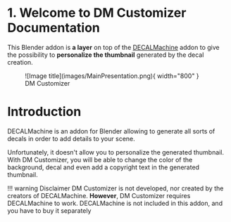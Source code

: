 # 1. Welcome to DM Customizer Documentation


This Blender addon is **a layer** on top of the <a href="https://machin3.io/DECALmachine/docs/" target="_blank">DECALMachine</a> addon to give 
the possibility to **personalize the thumbnail** generated by the decal creation.

<figure markdown>
  ![Image title](images/MainPresentation.png){ width="800" } 
  <figcaption>DM Customizer</figcaption>
</figure>

# Introduction
DECALMachine is an addon for Blender allowing to generate all sorts of decals in order to add details to your scene. 

Unfortunately, it doesn't allow you to personalize the generated thumbnail. With DM Customizer, you will be able to change
the color of the background, decal and even add a copyright text in the generated thumbnail.

!!! warning Disclaimer
    DM Customizer is not developed, nor created by the creators of DECALMachine. <b class="alert-word">However</b>, DM Customizer requires DECALMachine to work. DECALMachine is not included in this addon, and you have to buy it separately
